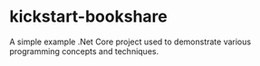 # kickstart-bookshare
A simple example .Net Core project used to demonstrate various programming concepts and techniques. 

